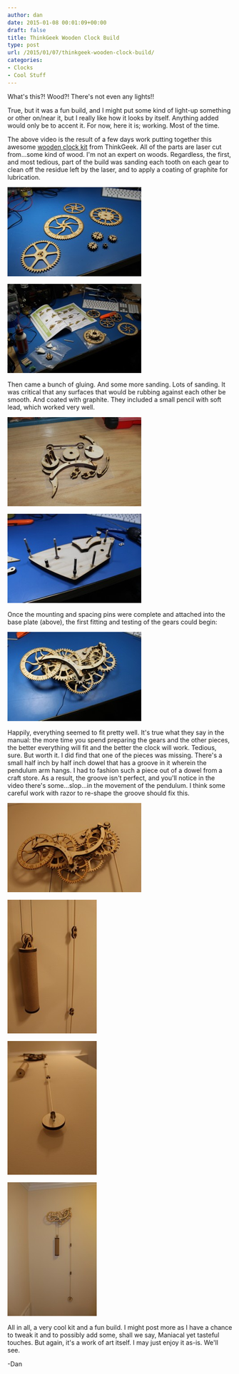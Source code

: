```yaml
---
author: dan
date: 2015-01-08 00:01:09+00:00
draft: false
title: ThinkGeek Wooden Clock Build
type: post
url: /2015/01/07/thinkgeek-wooden-clock-build/
categories:
- Clocks
- Cool Stuff
---
```


What's this?! Wood?! There's not even any lights!!

True, but it was a fun build, and I might put some kind of light-up something or other on/near it, but I really like how it looks by itself. Anything added would only be to accent it. For now, here it is; working. Most of the time.





<!-- more -->

The above video is the result of a few days work putting together this awesome [wooden clock kit](http://www.thinkgeek.com/product/hshg/?srp=1) from ThinkGeek. All of the parts are laser cut from...some kind of wood. I'm not an expert on woods. Regardless, the first, and most tedious, part of the build was sanding each tooth on each gear to clean off the residue left by the laser, and to apply a coating of graphite for lubrication.

[![WoodenClock_ (2)](/wp-content/uploads/2015/01/WoodenClock_-2-300x200.jpg)
](/wp-content/uploads/2015/01/WoodenClock_-2.jpg)

[![WoodenClock_ (1)](/wp-content/uploads/2015/01/WoodenClock_-1-300x200.jpg)
](/wp-content/uploads/2015/01/WoodenClock_-1.jpg)

Then came a bunch of gluing. And some more sanding. Lots of sanding. It was critical that any surfaces that would be rubbing against each other be smooth. And coated with graphite. They included a small pencil with soft lead, which worked very well.

[![WoodenClock_ (4)](/wp-content/uploads/2015/01/WoodenClock_-4-300x200.jpg)
](/wp-content/uploads/2015/01/WoodenClock_-4.jpg)

[![WoodenClock_ (5)](/wp-content/uploads/2015/01/WoodenClock_-5-300x200.jpg)
](/wp-content/uploads/2015/01/WoodenClock_-5.jpg)

Once the mounting and spacing pins were complete and attached into the base plate (above), the first fitting and testing of the gears could begin:

[![WoodenClock_ (6)](/wp-content/uploads/2015/01/WoodenClock_-6-300x200.jpg)
](/wp-content/uploads/2015/01/WoodenClock_-6.jpg)

Happily, everything seemed to fit pretty well. It's true what they say in the manual: the more time you spend preparing the gears and the other pieces, the better everything will fit and the better the clock will work. Tedious, sure. But worth it. I did find that one of the pieces was missing. There's a small half inch by half inch dowel that has a groove in it wherein the pendulum arm hangs. I had to fashion such a piece out of a dowel from a craft store. As a result, the groove isn't perfect, and you'll notice in the video there's some...slop...in the movement of the pendulum. I think some careful work with razor to re-shape the groove should fix this.

[![WoodenClock_ (9)](/wp-content/uploads/2015/01/WoodenClock_-9-300x200.jpg)
](/wp-content/uploads/2015/01/WoodenClock_-9.jpg)

[![WoodenClock_ (10)](/wp-content/uploads/2015/01/WoodenClock_-10-200x300.jpg)
](/wp-content/uploads/2015/01/WoodenClock_-10.jpg)

[![WoodenClock_ (11)](/wp-content/uploads/2015/01/WoodenClock_-11-200x300.jpg)
](/wp-content/uploads/2015/01/WoodenClock_-11.jpg)

[![WoodenClock_ (8)](/wp-content/uploads/2015/01/WoodenClock_-8-200x300.jpg)
](/wp-content/uploads/2015/01/WoodenClock_-8.jpg)

All in all, a very cool kit and a fun build. I might post more as I have a chance to tweak it and to possibly add some, shall we say, Maniacal yet tasteful touches. But again, it's a work of art itself. I may just enjoy it as-is. We'll see.

-Dan




